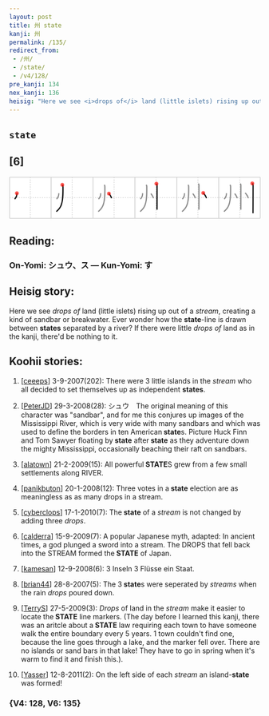 ```yaml
---
layout: post
title: 州 state
kanji: 州
permalink: /135/
redirect_from:
 - /州/
 - /state/
 - /v4/128/
pre_kanji: 134
nex_kanji: 136
heisig: "Here we see <i>drops of</i> land (little islets) rising up out of a <i>stream</i>, creating a kind of sandbar or breakwater. Ever wonder how the <b>state</b>-line is drawn between <b>states</b> separated by a river? If there were little <i>drops of</i> land as in the kanji, there'd be nothing to it."
---
```


## `state`

## [6]

<div class="stroke"><img src="../images/E5B79E.png" /></div>

## Reading:

### On-Yomi: シュウ、ス &mdash; Kun-Yomi: す

## Heisig story:

Here we see <i>drops of</i> land (little islets) rising up out of a <i>stream</i>, creating a kind of sandbar or breakwater. Ever wonder how the <b>state</b>-line is drawn between <b>states</b> separated by a river? If there were little <i>drops of</i> land as in the kanji, there'd be nothing to it.

## Koohii stories:

1) [<a href="http://kanji.koohii.com/profile/ceeeps">ceeeps</a>] 3-9-2007(202): There were 3 little islands in the <em>stream</em> who all decided to set themselves up as independent <strong>states</strong>.

2) [<a href="http://kanji.koohii.com/profile/PeterJD">PeterJD</a>] 29-3-2008(28): シュウ　The original meaning of this character was &quot;sandbar&quot;, and for me this conjures up images of the Mississippi River, which is very wide with many sandbars and which was used to define the borders in ten American<strong> state</strong>s. Picture Huck Finn and Tom Sawyer floating by<strong> state</strong> after<strong> state</strong> as they adventure down the mighty Mississippi, occasionally beaching their raft on sandbars.

3) [<a href="http://kanji.koohii.com/profile/alatown">alatown</a>] 21-2-2009(15): All powerful<strong> STATE</strong>S grew from a few small settlements along RIVER.

4) [<a href="http://kanji.koohii.com/profile/panikbuton">panikbuton</a>] 20-1-2008(12): Three votes in a<strong> state</strong> election are as meaningless as as many drops in a stream.

5) [<a href="http://kanji.koohii.com/profile/cyberclops">cyberclops</a>] 17-1-2010(7): The<strong> state</strong> of a <em>stream</em> is not changed by adding three <em>drops</em>.

6) [<a href="http://kanji.koohii.com/profile/calderra">calderra</a>] 15-9-2009(7): A popular Japanese myth, adapted: In ancient times, a god plunged a sword into a stream. The DROPS that fell back into the STREAM formed the<strong> STATE</strong> of Japan.

7) [<a href="http://kanji.koohii.com/profile/kamesan">kamesan</a>] 12-9-2008(6): 3 Inseln 3 Flüsse ein Staat.

8) [<a href="http://kanji.koohii.com/profile/brian44">brian44</a>] 28-8-2007(5): The 3<strong> state</strong>s were seperated by <em>streams</em> when the rain <em>drops</em> poured down.

9) [<a href="http://kanji.koohii.com/profile/TerryS">TerryS</a>] 27-5-2009(3): <em>Drops</em> of land in the <em>stream</em> make it easier to locate the<strong> STATE</strong> line markers. (The day before I learned this kanji, there was an aritcle about a<strong> STATE</strong> law requiring each town to have someone walk the entire boundary every 5 years. 1 town couldn&#039;t find one, because the line goes through a lake, and the marker fell over. There are no islands or sand bars in that lake! They have to go in spring when it&#039;s warm to find it and finish this.).

10) [<a href="http://kanji.koohii.com/profile/Yasser">Yasser</a>] 12-8-2011(2): On the left side of each <em>stream</em> an island-<strong>state</strong> was formed!

### {V4: 128, V6: 135}
